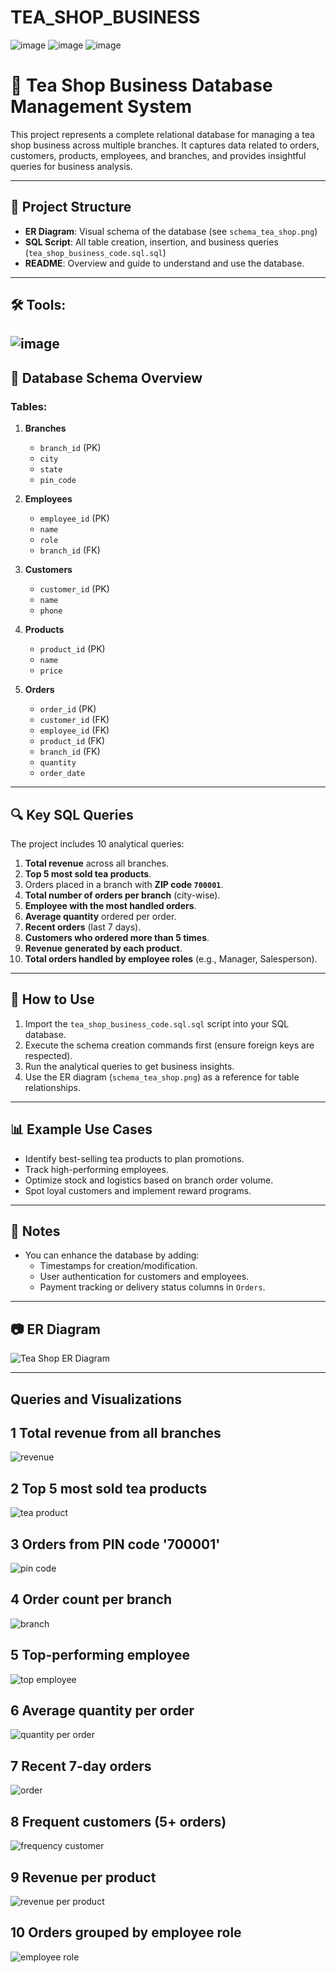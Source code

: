 # TEA_SHOP_BUSINESS
![image](https://github.com/user-attachments/assets/976e8928-4efb-488a-ad71-d0dd9bce831a)
![image](https://github.com/user-attachments/assets/1769c344-469e-4354-b11f-20a51113c055)
![image](https://github.com/user-attachments/assets/445d76e1-e8b9-44d1-a842-dde03421bdf7)

# 🍵 Tea Shop Business Database Management System

This project represents a complete relational database for managing a tea shop business across multiple branches. It captures data related to orders, customers, products, employees, and branches, and provides insightful queries for business analysis.

---

## 📁 Project Structure

- **ER Diagram**: Visual schema of the database (see `schema_tea_shop.png`)
- **SQL Script**: All table creation, insertion, and business queries (`tea_shop_business_code.sql.sql`)
- **README**: Overview and guide to understand and use the database.
---

## 🛠️ **Tools**: 
![image](https://github.com/user-attachments/assets/3b83f541-1d2f-4744-9bc5-73337a7f42c0)
---

## 🧱 Database Schema Overview

### Tables:

1. **Branches**
   - `branch_id` (PK)
   - `city`
   - `state`
   - `pin_code`

2. **Employees**
   - `employee_id` (PK)
   - `name`
   - `role`
   - `branch_id` (FK)

3. **Customers**
   - `customer_id` (PK)
   - `name`
   - `phone`

4. **Products**
   - `product_id` (PK)
   - `name`
   - `price`

5. **Orders**
   - `order_id` (PK)
   - `customer_id` (FK)
   - `employee_id` (FK)
   - `product_id` (FK)
   - `branch_id` (FK)
   - `quantity`
   - `order_date`

---

## 🔍 Key SQL Queries

The project includes 10 analytical queries:

1. **Total revenue** across all branches.
2. **Top 5 most sold tea products**.
3. Orders placed in a branch with **ZIP code `700001`**.
4. **Total number of orders per branch** (city-wise).
5. **Employee with the most handled orders**.
6. **Average quantity** ordered per order.
7. **Recent orders** (last 7 days).
8. **Customers who ordered more than 5 times**.
9. **Revenue generated by each product**.
10. **Total orders handled by employee roles** (e.g., Manager, Salesperson).

---

## 🚀 How to Use

1. Import the `tea_shop_business_code.sql.sql` script into your SQL database.
2. Execute the schema creation commands first (ensure foreign keys are respected).
3. Run the analytical queries to get business insights.
4. Use the ER diagram (`schema_tea_shop.png`) as a reference for table relationships.

---

## 📊 Example Use Cases

- Identify best-selling tea products to plan promotions.
- Track high-performing employees.
- Optimize stock and logistics based on branch order volume.
- Spot loyal customers and implement reward programs.

---

## 📌 Notes

- You can enhance the database by adding:
  - Timestamps for creation/modification.
  - User authentication for customers and employees.
  - Payment tracking or delivery status columns in `Orders`.

---

## 📷 ER Diagram

![Tea Shop ER Diagram](schema_tea_shop.png)

---
## Queries and Visualizations
## 1 Total revenue from all branches
![revenue](https://github.com/NEHA5851/TEA_SHOP_BUSINESS/blob/main/code_%20output_tea_shop/(1)%20total%20revenue%20from%20all%20branches.png
)
## 2 Top 5 most sold tea products
![tea product](https://github.com/NEHA5851/TEA_SHOP_BUSINESS/blob/main/code_%20output_tea_shop/(2)%20top%205%20most%20solid%20tea%20product.png)

## 3 Orders from PIN code '700001'
![pin code](https://github.com/NEHA5851/TEA_SHOP_BUSINESS/blob/main/code_%20output_tea_shop/(3)%20order%20from%20pin%20code'700001'.png)

## 4 Order count per branch
![branch](https://github.com/NEHA5851/TEA_SHOP_BUSINESS/blob/main/code_%20output_tea_shop/(4)%20order%20count%20per%20branch.png)

## 5 Top-performing employee
![top employee](https://github.com/NEHA5851/TEA_SHOP_BUSINESS/blob/main/code_%20output_tea_shop/(5)%20top-performing%20employee.png)

## 6 Average quantity per order
![quantity per order](https://github.com/NEHA5851/TEA_SHOP_BUSINESS/blob/main/code_%20output_tea_shop/(6)%20avarage%20quantity%20per%20order.png)

## 7 Recent 7-day orders
![order](https://github.com/NEHA5851/TEA_SHOP_BUSINESS/blob/main/code_%20output_tea_shop/(6)%20avarage%20quantity%20per%20order.png)

## 8 Frequent customers (5+ orders)
![frequency customer](https://github.com/NEHA5851/TEA_SHOP_BUSINESS/blob/main/code_%20output_tea_shop/(8)frequent%20customer%20(5%2Border).png)

## 9 Revenue per product
![revenue per product](https://github.com/NEHA5851/TEA_SHOP_BUSINESS/blob/main/code_%20output_tea_shop/(9)%20revenue%20per%20product.png)

## 10 Orders grouped by employee role
![employee role](https://github.com/NEHA5851/TEA_SHOP_BUSINESS/blob/main/code_%20output_tea_shop/(10)order%20grouped%20by%20employee%20role.png)

